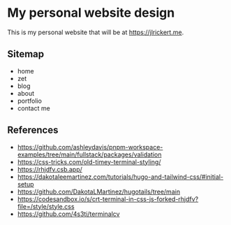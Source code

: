 # My personal website design

This is my personal website that will be at https://jlrickert.me.

## Sitemap

- home
- zet
- blog
- about
- portfolio
- contact me

## References

- https://github.com/ashleydavis/pnpm-workspace-examples/tree/main/fullstack/packages/validation
- https://css-tricks.com/old-timey-terminal-styling/
- https://rhjdfv.csb.app/
- https://dakotaleemartinez.com/tutorials/hugo-and-tailwind-css/#initial-setup
- https://github.com/DakotaLMartinez/hugotails/tree/main
- https://codesandbox.io/s/crt-terminal-in-css-js-forked-rhjdfv?file=/style/style.css
- https://github.com/4s3ti/terminalcv
